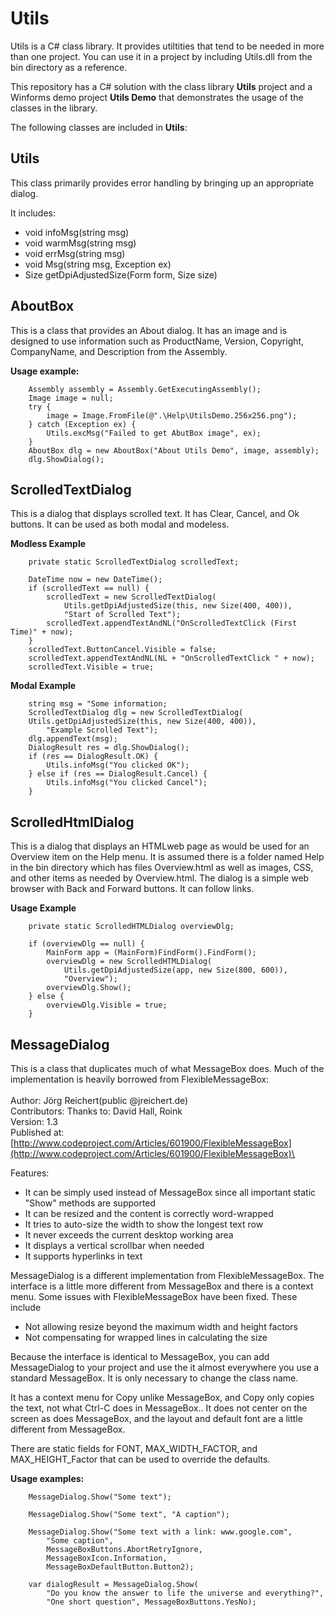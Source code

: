 # Utils

Utils is a C\# class library. It provides utiltities that tend to be needed in more than one project. You can use it in a project by including Utils.dll from the bin directory as a reference.

This repository has a C# solution with the class library **Utils** project and a Winforms demo project **Utils Demo** that demonstrates the usage of the classes in the library.

The following classes are included in **Utils**:

## Utils

This class primarily provides error handling by bringing up an appropriate dialog.

It includes:

-   void infoMsg(string msg)
-   void warmMsg(string msg)
-   void errMsg(string msg)
-   void Msg(string msg, Exception ex)
-   Size getDpiAdjustedSize(Form form, Size size)

## AboutBox

This is a class that provides an About dialog. It has an image and is
designed to use information such as ProductName, Version, Copyright, CompanyName, and Description from the Assembly.

**Usage example:**

        Assembly assembly = Assembly.GetExecutingAssembly();
        Image image = null; 
        try { 
            image = Image.FromFile(@".\Help\UtilsDemo.256x256.png");
        } catch (Exception ex) { 
            Utils.excMsg("Failed to get AbutBox image", ex);
        }
        AboutBox dlg = new AboutBox("About Utils Demo", image, assembly);  
        dlg.ShowDialog();

## ScrolledTextDialog

This is a dialog that displays scrolled text. It has Clear, Cancel, and
Ok buttons. It can be used as both modal and modeless.

**Modless Example**

        private static ScrolledTextDialog scrolledText;

        DateTime now = new DateTime();
        if (scrolledText == null) {
            scrolledText = new ScrolledTextDialog(
                Utils.getDpiAdjustedSize(this, new Size(400, 400)),
                "Start of Scrolled Text");
            scrolledText.appendTextAndNL("OnScrolledTextClick (First Time)" + now);
        }
        scrolledText.ButtonCancel.Visible = false;
        scrolledText.appendTextAndNL(NL + "OnScrolledTextClick " + now);
        scrolledText.Visible = true; 

**Modal Example**

        string msg = "Some information;
        ScrolledTextDialog dlg = new ScrolledTextDialog(
        Utils.getDpiAdjustedSize(this, new Size(400, 400)),
            "Example Scrolled Text");
        dlg.appendText(msg);
        DialogResult res = dlg.ShowDialog();
        if (res == DialogResult.OK) {
            Utils.infoMsg("You clicked OK");
        } else if (res == DialogResult.Cancel) {
            Utils.infoMsg("You clicked Cancel");
        }

## ScrolledHtmlDialog

This is a dialog that displays an HTMLweb page as would be used for an
Overview item on the Help menu. It is assumed there is a folder named
Help in the bin directory which has files Overview.html as well as
images, CSS, and other items as needed by Overview.html. The dialog is a
simple web browser with Back and Forward buttons. It can follow links.

**Usage Example**

        private static ScrolledHTMLDialog overviewDlg;
      
        if (overviewDlg == null) {
            MainForm app = (MainForm)FindForm().FindForm();
            overviewDlg = new ScrolledHTMLDialog(
                Utils.getDpiAdjustedSize(app, new Size(800, 600)),
                "Overview");
            overviewDlg.Show();
        } else {
            overviewDlg.Visible = true;
        }

## MessageDialog

This is a class that duplicates much of what MessageBox does. Much of
the implementation is heavily borrowed from FlexibleMessageBox:\
 \
 Author: Jörg Reichert(public @jreichert.de)\
 Contributors: Thanks to: David Hall, Roink\
 Version: 1.3\
 Published
at: [http://www.codeproject.com/Articles/601900/FlexibleMessageBox](http://www.codeproject.com/Articles/601900/FlexibleMessageBox)\
 
 Features:
 - It can be simply used instead of MessageBox since all important
static "Show" methods are supported
 - It can be resized and the content is correctly word-wrapped
 - It tries to auto-size the width to show the longest text row
 - It never exceeds the current desktop working area
 - It displays a vertical scrollbar when needed
 - It supports hyperlinks in text

MessageDialog is a different implementation from FlexibleMessageBox. The interface is a little more different from MessageBox and there is a context menu. Some issues with FlexibleMessageBox have been fixed. These include 

- Not allowing resize beyond the maximum width and height factors
- Not compensating for wrapped lines in calculating the size 

Because the interface is identical to MessageBox, you can add
MessageDialog to your project and use the it almost everywhere you use a
standard MessageBox. It is only necessary to change the class name.

It has a context menu for Copy unlike MessageBox, and Copy only copies
the text, not what Ctrl-C does in MessageBox.. It does not center on the
screen as does MessageBox, and the layout and default font are a little
different from MessageBox.

There are static fields for FONT, MAX\_WIDTH\_FACTOR, and
MAX\_HEIGHT\_Factor that can be used to override the defaults.

**Usage examples:**

        MessageDialog.Show("Some text");

        MessageDialog.Show("Some text", "A caption");

        MessageDialog.Show("Some text with a link: www.google.com",
            "Some caption",
            MessageBoxButtons.AbortRetryIgnore, 
            MessageBoxIcon.Information, 
            MessageBoxDefaultButton.Button2);

        var dialogResult = MessageDialog.Show(
            "Do you know the answer to life the universe and everything?",
            "One short question", MessageBoxButtons.YesNo);
